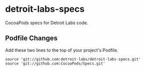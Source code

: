detroit-labs-specs
==================

CocoaPods specs for Detroit Labs code.

## Podfile Changes

Add these two lines to the top of your project's Podfile.

```objc
source 'git://github.com:detroit-labs/detroit-labs-specs.git'
source 'git://github.com:CocoaPods/Specs.git'
```
